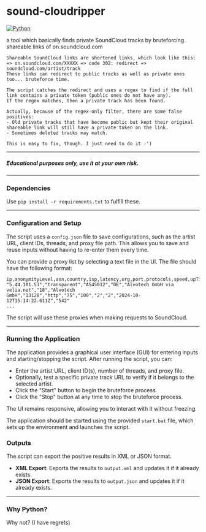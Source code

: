 # sound-cloudripper

[![Python](https://img.shields.io/badge/Python-v3.11-yellow)]()

a tool which basically finds private SoundCloud tracks by bruteforcing shareable links of on.soundcloud.com
```
Shareable SoundCloud links are shortened links, which look like this:
=> on.soundcloud.com/XXXXX => code 302: redirect => soundcloud.com/artist/track
These links can redirect to public tracks as well as private ones too... bruteforce time.

The script catches the redirect and uses a regex to find if the full link contains a private token (public ones do not have any).
If the regex matches, then a private track has been found.

Actually, because of the regex-only filter, there are some false positives:
- Old private tracks that have become public but kept their original shareable link will still have a private token on the link.
- Sometimes deleted tracks may match.

This is easy to fix, though. I just need to do it :')
```

---
##### Educational purposes only, use it at your own risk.
---

### Dependencies
Use `pip install -r requirements.txt` to fulfill these.

---
### Configuration and Setup
The script uses a `config.json` file to save configurations, such as the artist URL, client IDs, threads, and proxy file path. This allows you to save and reuse inputs without having to re-enter them every time.

You can provide a proxy list by selecting a text file in the UI. The file should have the following format:
```
ip,anonymityLevel,asn,country,isp,latency,org,port,protocols,speed,upTime,upTimeSuccessCount,upTimeTryCount,updated_at,responseTime
"5.44.101.53","transparent","AS45012","DE","Alvotech GmbH via velia.net","18","Alvotech GmbH","13128","http","75","100","2","2","2024-10-12T15:14:22.611Z","542"
...
```
The script will use these proxies when making requests to SoundCloud.

---
### Running the Application
The application provides a graphical user interface (GUI) for entering inputs and starting/stopping the script. After running the script, you can:
- Enter the artist URL, client ID(s), number of threads, and proxy file.
- Optionally, test a specific private track URL to verify if it belongs to the selected artist.
- Click the "Start" button to begin the bruteforce process.
- Click the "Stop" button at any time to stop the bruteforce process.

The UI remains responsive, allowing you to interact with it without freezing.

The application should be started using the provided `start.bat` file, which sets up the environment and launches the script.

### Outputs
The script can export the positive results in XML or JSON format.
- **XML Export**: Exports the results to `output.xml` and updates it if it already exists.
- **JSON Export**: Exports the results to `output.json` and updates it if it already exists.

---
### Why Python?
Why not? (I have regrets)
